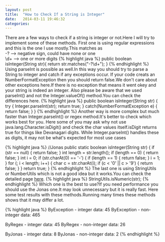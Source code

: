 ```yaml
---
layout: post
title:  "How to Check If a String is Integer"
date:   2014-03-11 19:46:32
categories:
---
```


There are a few ways to check if a string is integer or not.Here I will try to implement some of these methods.
First one is using regular expressions and this is the one I use mostly.This matches as <br> 
-?     --> negative sign, could have none or one <br>
\\d+   --> one or more digits
{% highlight java %}
public boolean isInteger(String str){
  return str.matches("-?\\d+");
}
{% endhighlight %}
Using parseInt is possible as well.In this way you should try to parse a String to integer and catch if any exceptions occur.
If your code creats an NumberFormatException then you should return false.We don't care about other exceptions here.If there is no exception that means it went okey and your string is indeed an integer.
Also please be aware that we used parseInt() and not the Integer.valueOf() method.You can check the differences here.
{% highlight java %}
public boolean isInteger(String str) {
    try {
        Integer.parseInt(str);
        return true;
    }
    catch(NumberFormatException e) {
        return false;
    }
}
{% endhighlight %}
Another way is more complex  but much faster than Integer.parseInt() or regex method.It's better to check which works best for you.
Here some of you may ask why not use java.lang.Character.isDigit() and check the char values itself.isDigit returns true for things like Devanagari digits. While Integer.parseInt() handles these as digits, it may not be what's expected for most use cases

{% highlight java %}
//Jonas
public static boolean isInteger(String str) {
	if (str == null) {
		return false;
	}
	int length = str.length();
	if (length == 0) {
		return false;
	}
	int i = 0;
	if (str.charAt(0) == '-') {
		if (length == 1) {
			return false;
		}
		i = 1;
	}
	for (; i < length; i++) {
		char c = str.charAt(i);
		if (c < '0' || c > '9') {
			return false;
		}
	}
	return true;
}
{% endhighlight %}
The last one is using StringUtils or NumberUtils which is not a good idea but it works.You can check the detailed page <a href="http://commons.apache.org/proper/commons-lang/apidocs/org/apache/commons/lang3/StringUtils.html#isNumeric%28java.lang.CharSequence%29">here</a>.
{% highlight java %}
StringUtils.isNumeric(str);
{% endhighlight %}
Which one is the best to use?If you need performance you should use the Jonas one.It may look unnecessary but it is really fast.
Here some test results with these methods.Running many times these methods shows that it may differ a lot.

{% highlight java %}
ByException - integer data: 45
ByException - non-integer data: 465

ByRegex - integer data: 45
ByRegex - non-integer data: 26

ByJonas - integer data: 8
ByJonas - non-integer data: 2
{% endhighlight %}